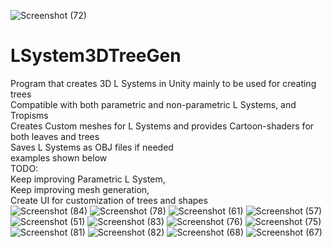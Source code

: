 
![Screenshot (72)](https://user-images.githubusercontent.com/37704804/111405796-5dac8f00-868e-11eb-82d5-dd5578375999.png)


# LSystem3DTreeGen
Program that creates 3D L Systems in Unity mainly to be used for creating trees <br />
Compatible with both parametric and non-parametric L Systems, and Tropisms <br />
Creates Custom meshes for L Systems and provides Cartoon-shaders for both leaves and trees <br />
Saves L Systems as OBJ files if needed <br />
examples shown below <br />
TODO:<br />
  Keep improving Parametric L System,<br />
  Keep improving mesh generation,<br />
  Create UI for customization of trees and shapes<br />
![Screenshot (84)](https://user-images.githubusercontent.com/37704804/111697794-3cb17e80-87f3-11eb-8799-d59f181b26ba.png)
![Screenshot (78)](https://user-images.githubusercontent.com/37704804/111663872-7328d280-87ce-11eb-9c04-4cc2cc7e2935.png)
![Screenshot (61)](https://user-images.githubusercontent.com/37704804/111663627-3d83e980-87ce-11eb-88d0-3333ba3a9b43.png)
![Screenshot (57)](https://user-images.githubusercontent.com/37704804/111663639-407eda00-87ce-11eb-8fec-3cee041e125d.png)
![Screenshot (51)](https://user-images.githubusercontent.com/37704804/111663668-44aaf780-87ce-11eb-9faf-7fed439c762d.png)
![Screenshot (83)](https://user-images.githubusercontent.com/37704804/111663675-4674bb00-87ce-11eb-865d-2ff837b0b309.png)
![Screenshot (76)](https://user-images.githubusercontent.com/37704804/111663681-47a5e800-87ce-11eb-8256-457868d141ea.png)
![Screenshot (75)](https://user-images.githubusercontent.com/37704804/111663686-48d71500-87ce-11eb-8e7f-4d65cfc0cdcb.png)
![Screenshot (81)](https://user-images.githubusercontent.com/37704804/111663690-496fab80-87ce-11eb-9c82-8c11277b9d78.png)
![Screenshot (82)](https://user-images.githubusercontent.com/37704804/111663701-4aa0d880-87ce-11eb-9a92-1f10c2ee7860.png)
![Screenshot (68)](https://user-images.githubusercontent.com/37704804/111663708-4c6a9c00-87ce-11eb-8795-db73d5e0a1f4.png)
![Screenshot (67)](https://user-images.githubusercontent.com/37704804/111663714-4d033280-87ce-11eb-805b-57717e49c49d.png)

